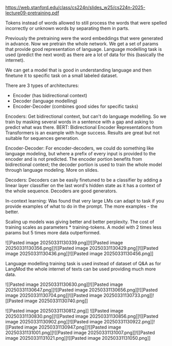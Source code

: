 https://web.stanford.edu/class/cs224n/slides_w25/cs224n-2025-lecture09-pretraining.pdf

Tokens instead of words allowed to still process the words that were spelled incorrectly or unknown words by separating them in parts.

Previously the pretraining were the word embeddings that were generated in advance. Now we pretrain the whole network. We get a set of params that provide good representation of language. Language modelling task is used (predict the next word) as there are a lot of data for this (basically the internet).

We can get a model that is good in understanding language and then finetune it to specific task on a small labeled dataset.

There are 3 types of architectures:
- Encoder (has bidirectional context)
- Decoder (language modelling)
- Encoder-Decoder (combines good sides for specific tasks)

Encoders:
Get bidirectional context, but can't do language modelling. So we train by masking several words in a sentence with a gap and asking to predict what was there.
BERT: Bidirectional Encoder Representations from Transformers is an example with huge success.
Results are great but not suitable for sequences generation.

Encoder-Decoder:
For encoder-decoders, we could do something like language modeling, but where a prefix of every input is provided to the encoder and is not predicted. The encoder portion benefits from bidirectional context; the decoder portion is used to train the whole model through language modeling. More on slides.

Decoders:
Decoders can be easily finetuned to be a classifier by adding a linear layer classifier on the last word's hidden state as it has a context of the whole sequence. Decoders are good generators.

In-context learning:
Was found that very large LMs can adapt to task if you provide examples of what to do in the prompt. The more examples - the better.

Scaling up models was giving better and better perplexity. The cost of training scales as parameters * training-tokens. A model with 2 times less params but 5 times more data outperformed.

![[Pasted image 20250331130339.png]]![[Pasted image 20250331130356.png]]![[Pasted image 20250331130429.png]]![[Pasted image 20250331130436.png]]![[Pasted image 20250331130456.png]]

Language modelling training task is used instead of dataset of Q&A as for LangMod the whole internet of texts can be used providing much more data.

![[Pasted image 20250331130630.png]]![[Pasted image 20250331130647.png]]![[Pasted image 20250331130656.png]]![[Pasted image 20250331130704.png]]![[Pasted image 20250331130733.png]]![[Pasted image 20250331130740.png]]



![[Pasted image 20250331130812.png]]
![[Pasted image 20250331130830.png]]![[Pasted image 20250331130856.png]]![[Pasted image 20250331130902.png]]![[Pasted image 20250331130922.png]]![[Pasted image 20250331130947.png]]![[Pasted image 20250331131001.png]]![[Pasted image 20250331131007.png]]![[Pasted image 20250331131021.png]]![[Pasted image 20250331131050.png]]
